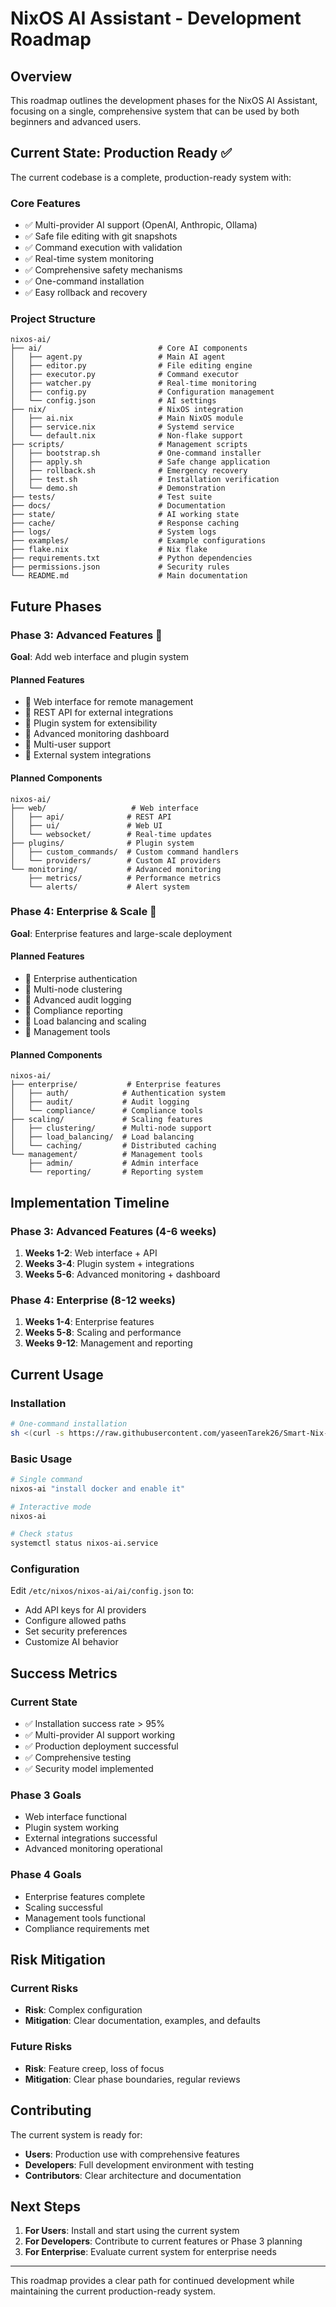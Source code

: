 # NixOS AI Assistant - Development Roadmap

## Overview

This roadmap outlines the development phases for the NixOS AI Assistant, focusing on a single, comprehensive system that can be used by both beginners and advanced users.

## Current State: Production Ready ✅

The current codebase is a complete, production-ready system with:

### Core Features
- ✅ Multi-provider AI support (OpenAI, Anthropic, Ollama)
- ✅ Safe file editing with git snapshots
- ✅ Command execution with validation
- ✅ Real-time system monitoring
- ✅ Comprehensive safety mechanisms
- ✅ One-command installation
- ✅ Easy rollback and recovery

### Project Structure
```
nixos-ai/
├── ai/                          # Core AI components
│   ├── agent.py                 # Main AI agent
│   ├── editor.py                # File editing engine
│   ├── executor.py              # Command executor
│   ├── watcher.py               # Real-time monitoring
│   ├── config.py                # Configuration management
│   └── config.json              # AI settings
├── nix/                         # NixOS integration
│   ├── ai.nix                   # Main NixOS module
│   ├── service.nix              # Systemd service
│   └── default.nix              # Non-flake support
├── scripts/                     # Management scripts
│   ├── bootstrap.sh             # One-command installer
│   ├── apply.sh                 # Safe change application
│   ├── rollback.sh              # Emergency recovery
│   ├── test.sh                  # Installation verification
│   └── demo.sh                  # Demonstration
├── tests/                       # Test suite
├── docs/                        # Documentation
├── state/                       # AI working state
├── cache/                       # Response caching
├── logs/                        # System logs
├── examples/                    # Example configurations
├── flake.nix                    # Nix flake
├── requirements.txt             # Python dependencies
├── permissions.json             # Security rules
└── README.md                    # Main documentation
```

## Future Phases

### Phase 3: Advanced Features 🔮

**Goal**: Add web interface and plugin system

#### Planned Features
- 🔄 Web interface for remote management
- 🔄 REST API for external integrations
- 🔄 Plugin system for extensibility
- 🔄 Advanced monitoring dashboard
- 🔄 Multi-user support
- 🔄 External system integrations

#### Planned Components
```
nixos-ai/
├── web/                   # Web interface
│   ├── api/              # REST API
│   ├── ui/               # Web UI
│   └── websocket/        # Real-time updates
├── plugins/              # Plugin system
│   ├── custom_commands/  # Custom command handlers
│   └── providers/        # Custom AI providers
└── monitoring/           # Advanced monitoring
    ├── metrics/          # Performance metrics
    └── alerts/           # Alert system
```

### Phase 4: Enterprise & Scale 🏢

**Goal**: Enterprise features and large-scale deployment

#### Planned Features
- 🔄 Enterprise authentication
- 🔄 Multi-node clustering
- 🔄 Advanced audit logging
- 🔄 Compliance reporting
- 🔄 Load balancing and scaling
- 🔄 Management tools

#### Planned Components
```
nixos-ai/
├── enterprise/           # Enterprise features
│   ├── auth/            # Authentication system
│   ├── audit/           # Audit logging
│   └── compliance/      # Compliance tools
├── scaling/             # Scaling features
│   ├── clustering/      # Multi-node support
│   ├── load_balancing/  # Load balancing
│   └── caching/         # Distributed caching
└── management/          # Management tools
    ├── admin/           # Admin interface
    └── reporting/       # Reporting system
```

## Implementation Timeline

### Phase 3: Advanced Features (4-6 weeks)
1. **Weeks 1-2**: Web interface + API
2. **Weeks 3-4**: Plugin system + integrations
3. **Weeks 5-6**: Advanced monitoring + dashboard

### Phase 4: Enterprise (8-12 weeks)
1. **Weeks 1-4**: Enterprise features
2. **Weeks 5-8**: Scaling and performance
3. **Weeks 9-12**: Management and reporting

## Current Usage

### Installation
```bash
# One-command installation
sh <(curl -s https://raw.githubusercontent.com/yaseenTarek26/Smart-Nix-OS/main/scripts/bootstrap.sh)
```

### Basic Usage
```bash
# Single command
nixos-ai "install docker and enable it"

# Interactive mode
nixos-ai

# Check status
systemctl status nixos-ai.service
```

### Configuration
Edit `/etc/nixos/nixos-ai/ai/config.json` to:
- Add API keys for AI providers
- Configure allowed paths
- Set security preferences
- Customize AI behavior

## Success Metrics

### Current State
- ✅ Installation success rate > 95%
- ✅ Multi-provider AI support working
- ✅ Production deployment successful
- ✅ Comprehensive testing
- ✅ Security model implemented

### Phase 3 Goals
- Web interface functional
- Plugin system working
- External integrations successful
- Advanced monitoring operational

### Phase 4 Goals
- Enterprise features complete
- Scaling successful
- Management tools functional
- Compliance requirements met

## Risk Mitigation

### Current Risks
- **Risk**: Complex configuration
- **Mitigation**: Clear documentation, examples, and defaults

### Future Risks
- **Risk**: Feature creep, loss of focus
- **Mitigation**: Clear phase boundaries, regular reviews

## Contributing

The current system is ready for:
- **Users**: Production use with comprehensive features
- **Developers**: Full development environment with testing
- **Contributors**: Clear architecture and documentation

## Next Steps

1. **For Users**: Install and start using the current system
2. **For Developers**: Contribute to current features or Phase 3 planning
3. **For Enterprise**: Evaluate current system for enterprise needs

---

This roadmap provides a clear path for continued development while maintaining the current production-ready system.
